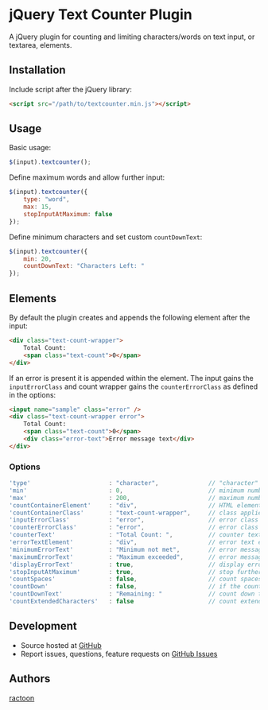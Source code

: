 # jQuery Text Counter Plugin

A jQuery plugin for counting and limiting characters/words on text input, or textarea, elements.

## Installation

Include script after the jQuery library:

```html
<script src="/path/to/textcounter.min.js"></script>
```

## Usage

Basic usage:

```javascript
$(input).textcounter();
```

Define maximum words and allow further input:

```javascript
$(input).textcounter({
	type: "word",
	max: 15,
	stopInputAtMaximum: false
});
```

Define minimum characters and set custom `countDownText`:

```javascript
$(input).textcounter({
	min: 20,
	countDownText: "Characters Left: "
});
```

## Elements

By default the plugin creates and appends the following element after the input:

```html
<div class="text-count-wrapper">
	Total Count:
	<span class="text-count">0</span>
</div>
```

If an error is present it is appended within the element. The input gains the `inputErrorClass` and count wrapper gains the `counterErrorClass` as defined in the options:

```html
<input name="sample" class="error" />
<div class="text-count-wrapper error">
	Total Count:
	<span class="text-count">0</span>
	<div class="error-text">Error message text</div>
</div>
```

### Options

```javascript
'type'						: "character",				// "character" or "word"
'min'						: 0,						// minimum number of characters/words
'max'						: 200,						// maximum number of characters/words, -1 for unlimited
'countContainerElement'		: "div",					// HTML element to wrap the text count in
'countContainerClass'		: "text-count-wrapper",		// class applied to the countContainerElement
'inputErrorClass'			: "error",					// error class appended to the input element if error occurs 
'counterErrorClass'			: "error",					// error class appended to the countContainerElement if error occurs 
'counterText'				: "Total Count: ",			// counter text
'errorTextElement'			: "div",					// error text element
'minimumErrorText'			: "Minimum not met",		// error message for minimum not met,
'maximumErrorText'			: "Maximum exceeded",		// error message for maximum range exceeded,
'displayErrorText'			: true,						// display error text messages for minimum/maximum values
'stopInputAtMaximum'		: true,						// stop further text input if maximum reached
'countSpaces'				: false,					// count spaces as character (only for "character" type)
'countDown'             	: false,                    // if the counter should deduct from maximum characters/words rather than counting up
'countDownText'         	: "Remaining: "             // count down text
'countExtendedCharacters'   : false                     // count extended UTF-8 characters as 2 bytes (such as Chinese characters)
```

## Development

- Source hosted at [GitHub](https://github.com/ractoon/jQuery-Text-Counter)
- Report issues, questions, feature requests on [GitHub Issues](https://github.com/ractoon/jQuery-Text-Counter/issues)


## Authors

[ractoon](http://www.ractoon.com)